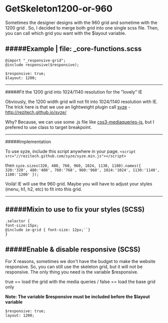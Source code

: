 GetSkeleton1200-or-960
======================

Sometimes the designer designs with the 960 grid and sometime with the 1200 grid . So, I decided to merge both grid into one single scss file. Then, you can call which grid you want with the $layout variable.

#####Example | file: _core-functions.scss
---
`@import "_responsive-grid";`  
`@include responsive($responsive);`

`$responsive: true;`  
`$layout: 1200;`

---

#####Fit the 1200 grid into 1024/1140 resolution for the "lovely" IE


Obviously, the 1200 width grid will not fit into 1024/1140 resolution with IE. The trick here is that we use an lightweight plugin call [syze](https://github.com/rezitech/syze) - http://rezitech.github.io/syze/

Why? Because, we can use some .js file like [css3-mediaqueries-js](https://github.com/rezitech/syze), but I prefered to use class to target breakpoint.

---

#####Implementation

 To use syze, include this script anywhere in your page.
 `<script src="//rezitech.github.com/syze/syze.min.js"></script>`

then 
`syze.sizes(320, 480, 760, 960, 1024, 1130, 1180).names({ 320:'320', 480:'480', 760:'768', 960:'960', 1024:'1024', 1130:'1140', 1180:'1200' });`

Voilà! IE will use the 960 grid. Maybe you will have to adjust your styles (menu, h1, h2, etc) to fit into this grid.

------

#####Mixin to use to fix your styles (SCSS)
------

`.selector {`  
  `font-size:15px;`    
  `@include ie-grid { font-size: 12px;``}`    
`}`

#####Enable & disable responsive (SCSS)
------

For X reasons, sometimes we don't have the budget to make the website responsive. So, you can still use the skeleton grid, but it will not be responsive.
The only thing you need is the variable $responsive.

true == load the grid with the media queries / false == load the base grid only

**Note: The variable $responsive must be included before the $layout variable**

`$responsive: true;`  
`layout: 1200;`

